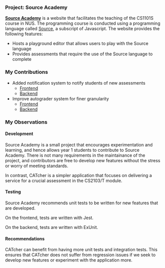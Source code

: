 ### Project: Source Academy

[**Source Academy**](https://github.com/source-academy) is a website that facilitates the teaching of the CS1101S course in NUS. The programming course is conducted using a programming language called [Source](https://sicp.comp.nus.edu.sg/source/), a subscript of Javascript. The website provides the following features:

- Hosts a playground editor that allows users to play with the Source language
- Provides assessments that require the use of the Source language to complete

### My Contributions

- Added notification system to notify students of new assessments
  - [Frontend](https://github.com/source-academy/cadet-frontend/pull/656)
  - [Backend](https://github.com/source-academy/cadet/pull/407)
- Improve autograder system for finer granularity
  - [Frontend](https://github.com/source-academy/cadet-frontend/pull/568)
  - [Backend](https://github.com/source-academy/cadet/pull/363)

### My Observations

#### Development

Source Academy is a small project that encourages experimentation and learning, and hence allows year 1 students to contribute to Source Academy. There is not many requirements in the maintainance of the project, and contributors are free to develop new features without the stress or worry of meeting standards.

In contrast, CATcher is a simpler application that focuses on delivering a service for a crucial assessment in the CS2103/T module. 

#### Testing

Source Academy recommends unit tests to be written for new features that are developed. 

On the frontend, tests are written with Jest.

On the backend, tests are written with ExUnit.

#### Recommendations

CATcher can benefit from having more unit tests and integration tests. This ensures that CATcher does not suffer from regression issues if we seek to develop new features or experiment with the application more.